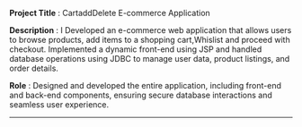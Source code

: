 **Project Title** : CartaddDelete E-commerce Application

**Description** : I Developed an e-commerce web application that allows users to browse products, add items to a shopping cart,Whislist and proceed with checkout. Implemented a dynamic front-end using JSP and handled database operations using JDBC to manage user data, product listings, and order details.

**Role** : Designed and developed the entire application, including front-end and back-end components, ensuring secure database interactions and seamless user experience.

---
